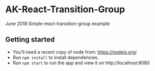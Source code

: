 # AK-React-Transition-Group

June 2018
Simple react-transition-group example

## Getting started
* You'll need a recent copy of node from: https://nodejs.org/
* Run `npm install` to install dependencies.
* Run `npm start` to run the app and view it on http://localhost:8080

